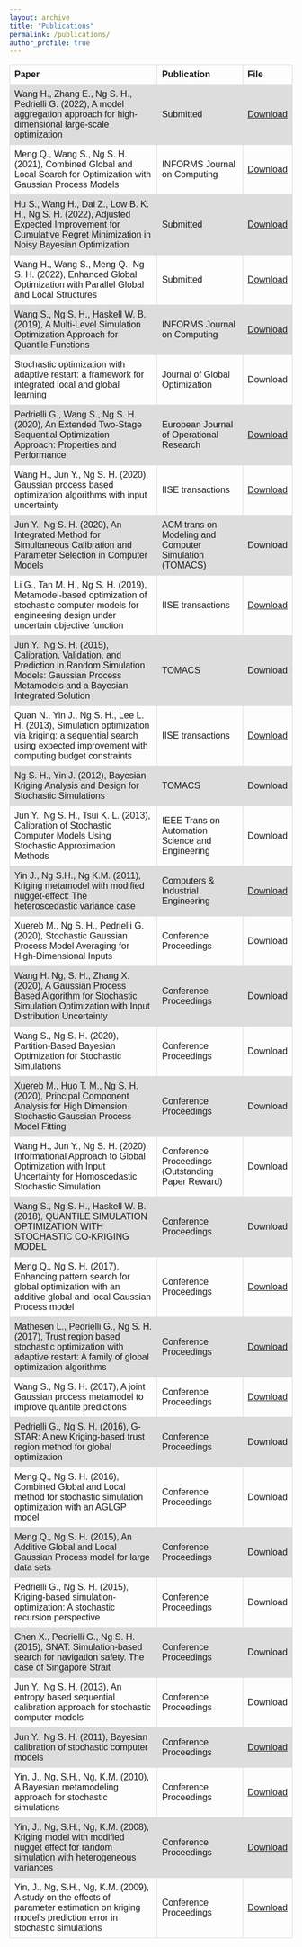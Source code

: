 ```yaml
---
layout: archive
title: "Publications"
permalink: /publications/
author_profile: true
---
```

<html>

<style>
table {
  font-family: arial, sans-serif;
  border-collapse: collapse;
  width: 100%;
}

td, th {
  border: 1px solid #dddddd;
  text-align: left;
  padding: 8px;
}

tr:nth-child(even) {
  background-color: #dddddd;
}
</style>

<body>


<table>
  <tr>
    <th>Paper</th>
    <th>Publication</th>
    <th>File</th>
  </tr>
  <tr>
    <td>Wang H., Zhang E., Ng S. H., Pedrielli G. (2022), A model aggregation approach for high-dimensional large-scale optimization</td>
    <td>Submitted</td>
    <td><a href='https://arxiv.org/pdf/2205.07525.pdf'>Download</a></td>
  </tr>
  <tr>
    <td>Meng Q., Wang S., Ng S. H. (2021), Combined Global and Local Search for Optimization with Gaussian Process Models</td>
    <td>INFORMS Journal on Computing</td>
    <td><a href='https://arxiv.org/pdf/2107.03217.pdf'>Download</a></td>
  </tr>
    <tr>
    <td>Hu S., Wang H., Dai Z., Low B. K. H., Ng S. H. (2022), Adjusted Expected Improvement for Cumulative Regret Minimization in Noisy Bayesian Optimization</td>
    <td>Submitted</td>
    <td><a href='https://arxiv.org/pdf/2205.04901.pdf'>Download</a></td>
  </tr>
  <tr>
    <td>Wang H., Wang S., Meng Q., Ng S. H. (2022), Enhanced Global Optimization with Parallel Global and Local Structures</td>
    <td>Submitted</td>
    <td><a href='https://arxiv.org/pdf/2201.10255.pdf'>Download</a></td>
  </tr>
  <tr>
    <td>Wang S., Ng S. H., Haskell W. B. (2019), A Multi-Level Simulation Optimization Approach for Quantile Functions</td>
    <td>INFORMS Journal on Computing</td>
    <td><a href='https://arxiv.org/pdf/1901.05768.pdf'>Download</a></td>
  </tr>
  <tr>
    <td>Stochastic optimization with adaptive restart: a framework for integrated local and global learning</td>
    <td>Journal of Global Optimization</td>
    <td>Download</td>
  </tr>
  <tr>
    <td>Pedrielli G., Wang S., Ng S. H. (2020), An Extended Two-Stage Sequential Optimization Approach: Properties and Performance</td>
    <td>European Journal of Operational Research</td>
    <td><a href='https://www.sciencedirect.com/science/article/am/pii/S0377221720303982'>Download</a></td>
  </tr>
  <tr>
    <td>Wang H., Jun Y., Ng S. H. (2020), Gaussian process based optimization algorithms with input uncertainty</td>
    <td>IISE transactions</td>
    <td><a href='https://github.com/bonusisem/bonusisem.github.io/blob/master/_includes/Gaussian%20process%20based%20optimization%20algorithms%20with%20input%20uncertainty.pdf?raw=true'>Download</a></td>
  </tr>
  <tr>
    <td>Jun Y., Ng S. H. (2020), An Integrated Method for Simultaneous Calibration and Parameter Selection in Computer Models</td>
    <td>ACM trans on Modeling and Computer Simulation (TOMACS)</td>
    <td>Download</td>
  </tr>
  <tr>
    <td>Li G., Tan M. H., Ng S. H. (2019), Metamodel-based optimization of stochastic computer models for engineering design under uncertain objective function</td>
    <td>IISE transactions</td>
    <td><a href='https://github.com/bonusisem/bonusisem.github.io/blob/master/_includes/Metamodel%20based%20optimization%20of%20stochastic%20computer%20models%20for%20engineering%20design%20under%20uncertain%20objective%20function.pdf?raw=true'>Download</a></td>
  </tr>
  <tr>
    <td>Jun Y., Ng S. H. (2015), Calibration, Validation, and Prediction in Random Simulation Models: Gaussian Process Metamodels and a Bayesian Integrated Solution</td>
    <td>TOMACS</td>
    <td>Download</td>
  </tr>
  <tr>
    <td>Quan N., Yin J., Ng S. H., Lee L. H. (2013), Simulation optimization via kriging: a sequential search using expected improvement with computing budget constraints</td>
    <td>IISE transactions</td>
    <td><a href='https://github.com/bonusisem/bonusisem.github.io/blob/master/_includes/Simulation%20optimization%20via%20kriging%20a%20sequential%20search%20using%20expected%20improvement%20with%20computing%20budget%20constraints.pdf?raw=true'>Download</a></td>
  </tr>
  <tr>
    <td>Ng S. H., Yin J. (2012), Bayesian Kriging Analysis and Design for Stochastic Simulations</td>
    <td>TOMACS</td>
    <td>Download</td>
  </tr>
  <tr>
    <td>Jun Y., Ng S. H., Tsui K. L. (2013), Calibration of Stochastic Computer Models Using Stochastic Approximation Methods</td>
    <td>IEEE Trans on Automation Science and Engineering</td>
    <td>Download</td>
  </tr>
  <tr>
    <td>Yin J., Ng S.H., Ng K.M. (2011), Kriging metamodel with modified nugget-effect: The heteroscedastic variance case</td>
    <td>Computers & Industrial Engineering</td>
    <td><a href='https://github.com/bonusisem/bonusisem.github.io/blob/master/_includes/1-s2.0-S0360835211001331-main.pdf?raw=true'>Download</a></td>
  </tr>
  <tr>
    <td>Xuereb M., Ng S. H., Pedrielli G. (2020), Stochastic Gaussian Process Model Averaging for High-Dimensional Inputs</td>
    <td>Conference Proceedings</td>
    <td>Download</td>
  </tr>
  <tr>
    <td>Wang H. Ng, S. H., Zhang X. (2020), A Gaussian Process Based Algorithm for Stochastic Simulation Optimization with Input Distribution Uncertainty</td>
    <td>Conference Proceedings</td>
    <td>Download</td>
  </tr>
  <tr>
    <td>Wang S., Ng S. H. (2020), Partition-Based Bayesian Optimization for Stochastic Simulations</td>
    <td>Conference Proceedings</td>
    <td>Download</td>
  </tr>
  <tr>
    <td>Xuereb M., Huo T. M., Ng S. H. (2020), Principal Component Analysis for High Dimension Stochastic Gaussian Process Model Fitting</td>
    <td>Conference Proceedings</td>
    <td>Download</td>
  </tr>
  <tr>
    <td>Wang H., Jun Y., Ng S. H. (2020), Informational Approach to Global Optimization with Input Uncertainty for Homoscedastic Stochastic Simulation</td>
    <td>Conference Proceedings (Outstanding Paper Reward)</td>
    <td>Download</td>
  </tr>
  <tr>
    <td>Wang S., Ng S. H., Haskell W. B. (2018), QUANTILE SIMULATION OPTIMIZATION WITH STOCHASTIC CO-KRIGING MODEL</td>
    <td>Conference Proceedings</td>
    <td>Download</td>
  </tr>
  <tr>
    <td>Meng Q., Ng S. H. (2017), Enhancing pattern search for global optimization with an additive global and local Gaussian Process model</td>
    <td>Conference Proceedings</td>
    <td><a href='https://github.com/bonusisem/bonusisem.github.io/blob/master/_includes/Enhancing_pattern_search_for_global_optimization_with_an_additive_global_and_local_Gaussian_Process_model.pdf?raw=true'>Download</a></td>
  </tr>
  <tr>
    <td>Mathesen L., Pedrielli G., Ng S. H. (2017), Trust region based stochastic optimization with adaptive restart: A family of global optimization algorithms</td>
    <td>Conference Proceedings</td>
    <td><a href='https://github.com/bonusisem/bonusisem.github.io/blob/master/_includes/Trust_region_based_stochastic_optimization_with_adaptive_restart_A_family_of_global_optimization_algorithms.pdf?raw=true'>Download</a></td>
  </tr>
  <tr>
    <td>Wang S., Ng S. H. (2017), A joint Gaussian process metamodel to improve quantile predictions</td>
    <td>Conference Proceedings</td>
    <td><a href='https://github.com/bonusisem/bonusisem.github.io/blob/master/_includes/A_joint_Gaussian_process_metamodel_to_improve_quantile_predictions.pdf?raw=true'>Download</a></td>
  </tr>
  <tr>
    <td>Pedrielli G., Ng S. H. (2016), G-STAR: A new Kriging-based trust region method for global optimization</td>
    <td>Conference Proceedings</td>
    <td>Download</td>
  </tr>
  <tr>
    <td>Meng Q., Ng S. H. (2016), Combined Global and Local method for stochastic simulation optimization with an AGLGP model</td>
    <td>Conference Proceedings</td>
    <td>Download</td>
  </tr>
  <tr>
    <td>Meng Q., Ng S. H. (2015), An Additive Global and Local Gaussian Process model for large data sets</td>
    <td>Conference Proceedings</td>
    <td>Download</td>
  </tr>
  <tr>
    <td>Pedrielli G., Ng S. H. (2015), Kriging-based simulation-optimization: A stochastic recursion perspective</td>
    <td>Conference Proceedings</td>
    <td>Download</td>
  </tr>
  <tr>
    <td>Chen X., Pedrielli G., Ng S. H. (2015), SNAT: Simulation-based search for navigation safety. The case of Singapore Strait</td>
    <td>Conference Proceedings</td>
    <td>Download</td>
  </tr>
  <tr>
    <td>Jun Y., Ng S. H. (2013), An entropy based sequential calibration approach for stochastic computer models</td>
    <td>Conference Proceedings</td>
    <td>Download</td>
  </tr>
  <tr>
    <td>Jun Y., Ng S. H. (2011), Bayesian calibration of stochastic computer models</td>
    <td>Conference Proceedings</td>
    <td><a href='https://github.com/bonusisem/bonusisem.github.io/blob/master/_includes/Bayesian_calibration_of_stochastic_computer_models.pdf?raw=true'>Download</a></td>
  </tr>
  <tr>
    <td>Yin, J., Ng, S.H., Ng, K.M. (2010), A Bayesian metamodeling approach for stochastic simulations</td>
    <td>Conference Proceedings</td>
    <td><a href='https://github.com/bonusisem/bonusisem.github.io/blob/master/_includes/A_Bayesian_metamodeling_approach_for_stochastic_simulations.pdf?raw=true'>Download</a></td>
  </tr>
  <tr>
    <td>Yin, J., Ng, S.H., Ng, K.M. (2008), Kriging model with modified nugget effect for random simulation with heterogeneous variances</td>
    <td>Conference Proceedings</td>
    <td><a href='https://github.com/bonusisem/bonusisem.github.io/blob/master/_includes/Kriging_model_with_modified_nugget_effect_for_random_simulation_with_heterogeneous_variances.pdf?raw=true'>Download</a></td>
  </tr>
  <tr>
    <td>Yin, J., Ng, S.H., Ng, K.M. (2009), A study on the effects of parameter estimation on kriging model's prediction error in stochastic simulations</td>
    <td>Conference Proceedings</td>
    <td><a href='https://github.com/bonusisem/bonusisem.github.io/blob/master/_includes/A_study_on_the_effects_of_parameter_estimation_on_kriging_models_prediction_error_in_stochastic_simulations.pdf?raw=true'>Download</a></td>
  </tr>
</table>
</body>
</html>







